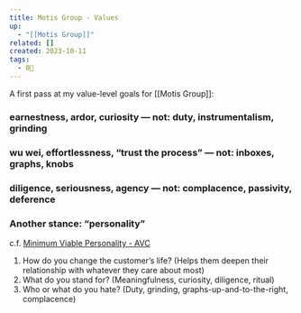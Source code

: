 ```yaml
---
title: Motis Group - Values
up:
  - "[[Motis Group]]"
related: []
created: 2023-10-11
tags:
  - 0🌲
---
```

A first pass at my value-level goals for [[Motis Group]]:

### earnestness, ardor, curiosity — not: duty, instrumentalism, grinding

### wu wei, effortlessness, “trust the process” — not: inboxes, graphs, knobs


### diligence, seriousness, agency — not: complacence, passivity, deference

### Another stance: “personality”

c.f. [Minimum Viable Personality - AVC](https://avc.com/2011/09/minimum-viable-personality/)

1. How do you change the customer’s life? (Helps them deepen their relationship with whatever they care about most)
2. What do you stand for? (Meaningfulness, curiosity, diligence, ritual)
3. Who or what do you hate? (Duty, grinding, graphs-up-and-to-the-right, complacence)
